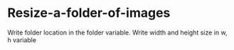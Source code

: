 # Resize-a-folder-of-images

Write folder location in the folder variable. Write width and height size in w, h variable
